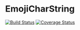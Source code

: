 # EmojiCharString

[![Build Status](https://travis-ci.org/YingshanDeng/EmojiCharString.svg?branch=master)](https://travis-ci.org/YingshanDeng/EmojiCharString) [![Coverage Status](https://coveralls.io/repos/github/YingshanDeng/EmojiCharString/badge.svg)](https://coveralls.io/github/YingshanDeng/EmojiCharString)